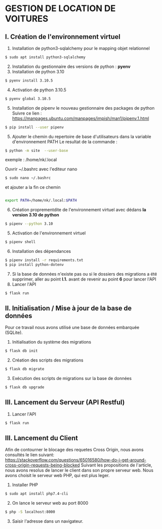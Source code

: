 # GESTION DE LOCATION DE VOITURES

## I. Création de l'environnement virtuel

1. Installation de python3-sqlalchemy pour le mapping objet relationnel
```bash
$ sudo apt install python3-sqlalchemy
```

2. Installation du gestionnaire des versions de python : **pyenv**
3. Installation de python 3.10
```bash
$ pyenv install 3.10.5
```
4. Activation de python 3.10.5
```bash
$ pyenv global 3.10.5 
```
5. Installation de pipenv le nouveau gestionnaire des packages de python
Suivre ce lien : https://manpages.ubuntu.com/manpages/impish/man1/pipenv.1.html
```bash
$ pip install --user pipenv
```
5. Ajouter le chemin du repertoire de base d'utilisateurs dans la variable d'environnement PATH
Le resultat de la commande : 
```bash
$ python -m site  --user-base
```
exemple : /home/nk/.local

Ouvrir ~/.bashrc avec l'editeur nano 
```bash
$ sudo nano ~/.bashrc
```
et ajouter a la fin ce chemin
```bash

export PATH=/home/nk/.local:$PATH
```
6. Création proprementdite de l'environnement virtuel avec dédans **la version 3.10 de python**

```bash
$ pipenv --python 3.10
```
5. Activation de l'environnement virtuel
```bash
$ pipenv shell
```
6. Installation des dépendances
```bash
$ pipenv install -r requirements.txt
$ pip install python-dotenv
```
7. Si la base de données n'existe pas ou si le dossiers des migrations a été supprimer, aller au point **I.1.** avant de revenir au point **6** pour lancer l'API
8. Lancer l'API 
```bash
$ flask run 
```
## II. Initialisation / Mise à jour de la base de données
Pour ce travail nous avons utilisé une base de données embarquée (SQLite).
1. Initialisation du système des migrations
```bash
$ flask db init 
```
2. Création des scripts des migrations 
```bash
$ flask db migrate 
```
3. Exécution des scripts de migrations sur la base de données 
```bash
$ flask db upgrade 
```
## III. Lancement du Serveur (API Restful)
1. Lancer l'API 
```bash
$ flask run 
```
## III. Lancement du Client
Afin de contourner le blocage des requetes Cross Origin, nous avons consultés le lien suivant:
https://stackoverflow.com/questions/65016580/how-do-i-get-around-cross-origin-requests-being-blocked
Suivant les propositions de l'article, nous avons resolus de lancer le client dans son propre serveur web. Nous avons choisit le serveur web PHP, qui est plus leger.
1. Installer  PHP
```bash
$ sudo apt install php7.4-cli
```
2. On lance le serveur web au port 8000
```bash
$ php -S localhost:8000
```
3. Saisir l'adresse dans un navigateur.
